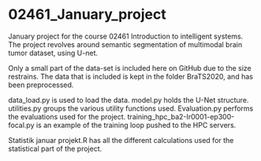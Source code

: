# 02461_January_project
January project for the course 02461 Introduction to intelligent systems. The project revolves around semantic segmentation of multimodal brain tumor dataset, using U-net.

Only a small part of the data-set is included here on GitHub due to the size restrains. 
The data that is included is kept in the folder BraTS2020, and has been preprocessed.

data_load.py is used to load the data.
model.py holds the U-Net structure.
utilities.py groups the various utility functions used.
Evaluation.py performs the evaluations used for the project.
training_hpc_ba2-Ir0001-ep300-focal.py is an example of the training loop pushed to the HPC servers.

Statistik januar projekt.R has all the different calculations used for the statistical part of the project.
